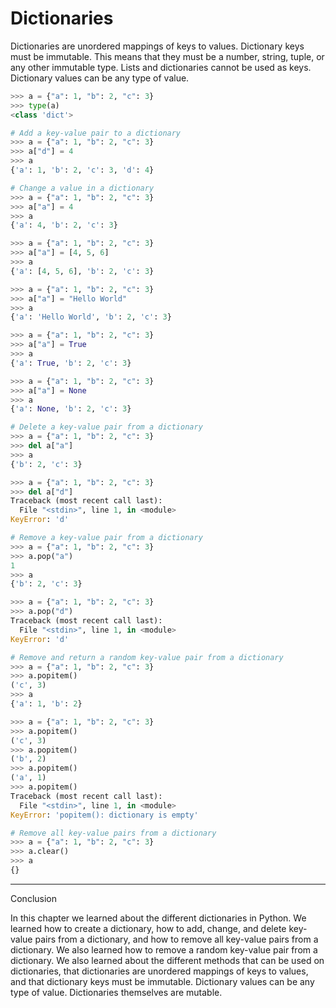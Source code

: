 # Dictionaries

Dictionaries are unordered mappings of keys to values. Dictionary keys must be immutable. This means that they must be a number, string, tuple, or any other immutable type. Lists and dictionaries cannot be used as keys. Dictionary values can be any type of value.

```python
>>> a = {"a": 1, "b": 2, "c": 3}
>>> type(a)
<class 'dict'>

# Add a key-value pair to a dictionary
>>> a = {"a": 1, "b": 2, "c": 3}
>>> a["d"] = 4
>>> a
{'a': 1, 'b': 2, 'c': 3, 'd': 4}

# Change a value in a dictionary
>>> a = {"a": 1, "b": 2, "c": 3}
>>> a["a"] = 4
>>> a
{'a': 4, 'b': 2, 'c': 3}

>>> a = {"a": 1, "b": 2, "c": 3}
>>> a["a"] = [4, 5, 6]
>>> a
{'a': [4, 5, 6], 'b': 2, 'c': 3}

>>> a = {"a": 1, "b": 2, "c": 3}
>>> a["a"] = "Hello World"
>>> a
{'a': 'Hello World', 'b': 2, 'c': 3}

>>> a = {"a": 1, "b": 2, "c": 3}
>>> a["a"] = True
>>> a
{'a': True, 'b': 2, 'c': 3}

>>> a = {"a": 1, "b": 2, "c": 3}
>>> a["a"] = None
>>> a
{'a': None, 'b': 2, 'c': 3}

# Delete a key-value pair from a dictionary
>>> a = {"a": 1, "b": 2, "c": 3}
>>> del a["a"]
>>> a
{'b': 2, 'c': 3}

>>> a = {"a": 1, "b": 2, "c": 3}
>>> del a["d"]
Traceback (most recent call last):
  File "<stdin>", line 1, in <module>
KeyError: 'd'

# Remove a key-value pair from a dictionary
>>> a = {"a": 1, "b": 2, "c": 3}
>>> a.pop("a")
1
>>> a
{'b': 2, 'c': 3}

>>> a = {"a": 1, "b": 2, "c": 3}
>>> a.pop("d")
Traceback (most recent call last):
  File "<stdin>", line 1, in <module>
KeyError: 'd'

# Remove and return a random key-value pair from a dictionary
>>> a = {"a": 1, "b": 2, "c": 3}
>>> a.popitem()
('c', 3)
>>> a
{'a': 1, 'b': 2}

>>> a = {"a": 1, "b": 2, "c": 3}
>>> a.popitem()
('c', 3)
>>> a.popitem()
('b', 2)
>>> a.popitem()
('a', 1)
>>> a.popitem()
Traceback (most recent call last):
  File "<stdin>", line 1, in <module>
KeyError: 'popitem(): dictionary is empty'

# Remove all key-value pairs from a dictionary
>>> a = {"a": 1, "b": 2, "c": 3}
>>> a.clear()
>>> a
{}
```

---

Conclusion

In this chapter we learned about the different dictionaries in Python. We learned how to create a dictionary, how to add, change, and delete key-value pairs from a dictionary, and how to remove all key-value pairs from a dictionary. We also learned how to remove a random key-value pair from a dictionary. We also learned about the different methods that can be used on dictionaries, that dictionaries are unordered mappings of keys to values, and that dictionary keys must be immutable. Dictionary values can be any type of value. Dictionaries themselves are mutable.
